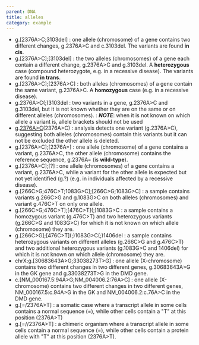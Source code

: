 ```yaml
---
parent: DNA
title: alleles
category: example
---
```


*	g.[2376A>C;3103del]
	: one allele (chromosome) of a gene contains two different changes, g.2376A>C and c.3103del. The variants are found **in cis**.
*	g.[2376A>C];[3103del]
	: the two alleles (chromosomes) of a gene each contain a different change, g.2376A>C and g.3103del. A **heterozygous** case (compound heterozygote, e.g. in a recessive disease). The variants are found **in trans**.
*	g.[2376A>C];[2376A>C]
	: both alleles (chromosomes) of a gene contain the same variant, g.2376A>C. A **homozygous** case (e.g. in a recessive disease).
*	g.2376A>C(;)3103del
	: two variants in a gene, g.2376A>C and g.3103del, but it is not known whether they are on the same or on different alleles (chromosomes).
	: _**NOTE**_: when it is not known on which allele a variant is, allele brackets should not be used
*	g.[2376A>C](;)(2376A>C)
	: analysis detects one variant (g.2376A>C), suggesting both alleles (chromosomes) contain this variants but it can not be excluded the other allele is deleted.
*	g.[2376A>C];[2376A=]
	: one allele (chromosome) of a gene contains a variant, g.2376A>C, the other allele (chromosome) contains the reference sequence, g.2376A= (is **wild-type**).
*	g.[2376A>C];[?]
	: one allele (chromosomes) of a gene contains a variant, g.2376A>C, while a variant for the other allele is expected but not yet identified (g.?) (e.g. in individuals affected by a recessive disease).
*	g.[266C>G;476C>T;1083G>C];[266C>G;1083G>C]
	: a sample contains variants g.266C>G and g.1083G>C on both alleles (chromosomes) and variant g.476C>T on only one allele.
*	g.[266C>G;476C>T];[476C>T]\(;)1083G>C
	: a sample contains a homozygous variant (g.476C>T) and two heterozygous variants (g.266C>G and 1083G>C) for which it is not known on which allele (chromosome) they are.
*	g.[266C>G];[476C>T]\(;)1083G>C(;)1406del
	: a sample contains heterozygous variants on different alleles (g.266C>G and g.476C>T) and two additional heterozygous variants (g.1083G>C and 1406del) for which it is not known on which allele (chromosome) they are.
*	chrX:g.[30683643A>G;33038273T>G]
	: one allele (X-chromosome) contains two different changes in two different genes, g.30683643A>G in the GK gene and g.33038273T>G in the DMD gene.
*	c.[NM\_000167.5:94A>G;NM\_004006.2:76A>C]
	: one allele (X-chromosome) contains two different changes in two different genes, NM\_000167.5:c.94A>G in the GK and NM\_004006.2:c.76A>C in the DMD gene.
*	g.[=/2376A>T]
	: a somatic case where a transcript allele in some cells contains a normal sequence (=), while other cells contain a "T" at this position (2376A>T)  
*	g.[=//2376A>T]
	: a chimeric organism where a transcript allele in some cells contain a normal sequence (=), while other cells contain a protein allele with "T" at this position (2376A>T).
